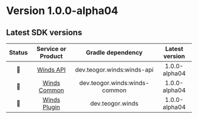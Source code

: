 [//]: # (This file was automatically generated - do not edit)

# Version 1.0.0-alpha04

## Latest SDK versions

| Status |             Service or Product              |       Gradle dependency       | Latest version |
|:------:|:-------------------------------------------:|:-----------------------------:|:--------------:|
|   🧪   |       [Winds API](../../../html/api)        |  dev.teogor.winds:winds-api   | 1.0.0-alpha04  |
|   🧪   |    [Winds Common](../../../html/common)     | dev.teogor.winds:winds-common | 1.0.0-alpha04  |
|   🧪   | [Winds Plugin](../../../html/gradle-plugin) |       dev.teogor.winds        | 1.0.0-alpha04  |
